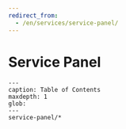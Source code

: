 ```yaml
---
redirect_from:
  - /en/services/service-panel/
---
```


# Service Panel

```{toctree}
---
caption: Table of Contents
maxdepth: 1
glob:
---
service-panel/*
```

